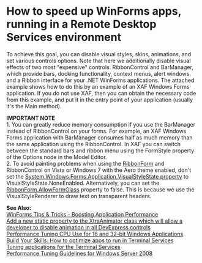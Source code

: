 # How to speed up WinForms apps, running in a Remote Desktop Services environment


<p>To achieve this goal, you can disable visual styles, skins, animations, and set various controls options. Note that here we additionally disable visual effects of two most "expensive" controls: RibbonControl and BarManager, which provide bars, docking functionality, context menus, alert windows and a Ribbon interface for your .NET WinForms applications. The attached example shows how to do this by an example of an XAF Windows Forms application. If you do not use XAF, then you can obtain the necessary code from this example, and put it in the entry point of your application (usually it's the Main method).</p>
<p><strong>IMPORTANT NOTE</strong><br /> 1. You can greatly reduce memory consumption if you use the BarManager instead of RibbonControl on your forms. For example, an XAF Windows Forms application with BarManager consumes half as much memory than the same application using the RibbonControl. In XAF you can switch between the standard bars and ribbon menu using the FormStyle property of the Options node in the Model Editor.<br /> 2. To avoid painting problems when using the <a href="http://documentation.devexpress.com/#WindowsForms/CustomDocument2642"><u>RibbonForm</u></a> and RibbonControl on Vista or Windows 7 with the Aero theme enabled, don't set the <a href="http://msdn.microsoft.com/en-us/library/system.windows.forms.application.visualstylestate.aspx"><u>System.Windows.Forms.Application.VisualStyleState property</u></a> to VisualStyleState.NoneEnabled. Alternatively, you can set the <a href="http://documentation.devexpress.com/#WindowsForms/DevExpressXtraBarsRibbonRibbonForm_AllowFormGlasstopic"><u>RibbonForm.AllowFormGlass</u></a> property to false. This is because we use the VisualStyleRenderer to draw text on transparent headers.</p>
<p><strong>See Also:</strong><br /> <a href="https://community.devexpress.com/blogs/winforms/archive/2018/07/12/winforms-tips-amp-tricks-boosting-application-performance.aspx">WinForms Tips & Tricks - Boosting Application Performance</a><br /> <a href="https://www.devexpress.com/Support/Center/p/S33335">Add a new static property to the XtraAnimator class which will allow a developer to disable animation in all DevExpress controls</a><br /> <a href="http://support.microsoft.com/kb/186628"><u>Performance Tuning CPU Use for 16 and 32-bit Windows Applications</u></a><br /> <a href="http://www.techrepublic.com/article/build-your-skills-how-to-optimize-apps-to-run-in-terminal-services/"><u>Build Your Skills: How to optimize apps to run in Terminal Services</u></a><br /> <a href="http://www.techrepublic.com/article/solutionbase-tuning-applications-for-the-terminal-services/"><u>Tuning applications for the Terminal Services</u></a><br /> <a href="http://www.microsoft.com/whdc/system/sysperf/Perf_tun_srv.mspx"><u>Performance Tuning Guidelines for Windows Server 2008</u></a></p>

<br/>


